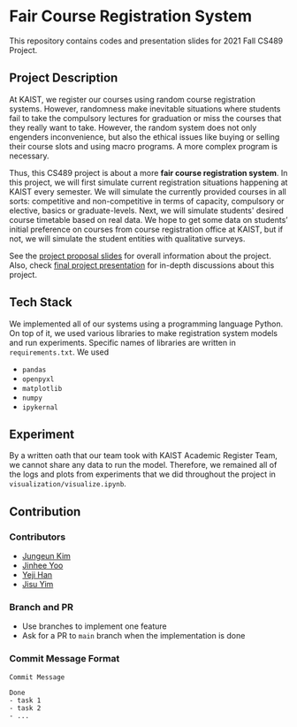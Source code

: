 # Fair Course Registration System
This repository contains codes and presentation slides for 2021 Fall CS489 Project.

## Project Description
At KAIST, we register our courses using random course registration systems. However, randomness make inevitable situations where  students fail to take the compulsory lectures for graduation or miss the courses that they really want to take. However, the random system does not only engenders inconvenience, but also the ethical issues like buying or selling their course slots and using macro programs. A more complex program is necessary.

Thus, this CS489 project is about a more **fair course registration system**. In this project, we will first simulate current registration situations happening at KAIST every semester. We will simulate the currently provided courses in all sorts: competitive and non-competitive in terms of capacity, compulsory or elective, basics or graduate-levels. Next, we will simulate students' desired course timetable based on real data. We hope to get some data on students’ initial preference on courses from course registration office at KAIST, but if not, we will simulate the student entities with qualitative surveys.

See the [project proposal slides](https://docs.google.com/presentation/d/1MvKQQvWTKKgcyD6869hr5r5vR4arvo9qF2p6UIif7Fk/edit?usp=sharing) for overall information about the project. Also, check [final project presentation](https://docs.google.com/presentation/d/155Qu70wGUpjCSIVYEWW6HJPv-ysM5eEDwgU6xxe-THE/edit?usp=sharing) for in-depth discussions about this project.

## Tech Stack
We implemented all of our systems using a programming language Python. On top of it, we used various libraries to make registration system models and run experiments. Specific names of libraries are written in `requirements.txt`. We used
- `pandas`
- `openpyxl`
- `matplotlib`
- `numpy`
- `ipykernal`

## Experiment
By a written oath that our team took with KAIST Academic Register Team, we cannot share any data to run the model. Therefore, we remained all of the logs and plots from experiments that we did throughout the project in `visualization/visualize.ipynb`.

## Contribution
### Contributors
- [Jungeun Kim](https://github.com/jjungkang2)
- [Jinhee Yoo](https://github.com/jinhee-yoo)
- [Yeji Han](https://github.com/yj-han)
- [Jisu Yim](https://github.com/yimjisu)

### Branch and PR
- Use branches to implement one feature
- Ask for a PR to `main` branch when the implementation is done

### Commit Message Format
```
Commit Message

Done
- task 1
- task 2
- ...  
```
